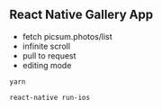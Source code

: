 ## React Native Gallery App

- fetch picsum.photos/list
- infinite scroll
- pull to request
- editing mode

```
yarn

react-native run-ios
```
